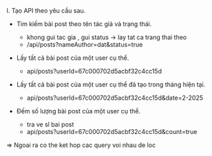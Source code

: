 I. Tạo API theo yêu cầu sau.
+ Tìm kiếm bài post theo tên tác giả và trạng thái.
    - khong gui tac gia , gui status -> lay tat ca trang thai theo
    - /api/posts?nameAuthor=dat&status=true

+ Lấy tất cả bài post của một user cụ thể.
    - api/posts?userId=67c000702d5acbf32c4cc15d

+ Lấy tất cả bài post của một user cụ thể đã tạo trong tháng hiện tại.
    - api/posts?userId=67c000702d5acbf32c4cc15d&date=2-2025

+ Đếm số lượng bài post của một user cụ thể.
    - tra ve sl bai post 
    - api/posts?userId=67c000702d5acbf32c4cc15d&count=true

=> Ngoai ra co the ket hop cac query voi nhau de loc

